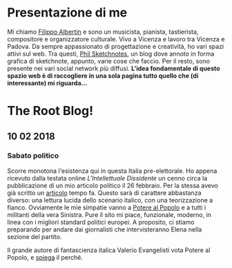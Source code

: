 # Presentazione di me

Mi chiamo [Filippo Albertin](http://www.filippoalbertin.com) e sono un musicista, pianista, tastierista, compositore e organizzatore culturale. Vivo a Vicenza e lavoro tra Vicenza e Padova. Da sempre appassionato di progettazione e creatività, ho vari spazi attivi sul web. Tra questi, [Phil Sketchnotes](http://philsketchnotes.wordpress.com), un blog dove annoto in forma grafica di sketchnote, appunto, varie cose che faccio. Per il resto, sono presente nei vari social network più diffusi. **L'idea fondamentale di questo spazio web è di raccogliere in una sola pagina tutto quello che (di interessante) mi riguarda...**

# The Root Blog!

## 10 02 2018

### Sabato politico

Scorre monotona l'esistenza qui in questa Italia pre-elettorale. Ho appena ricevuto dalla testata online *L'Intellettuale Dissidente* un cenno circa la pubblicazione di un mio articolo politico il 26 febbraio. Per la stessa avevo già scritto un [articolo](http://www.lintellettualedissidente.it/societa/piramidi-hanno-occhi-massoneria/) tempo fa. Questo sarà di carattere abbastanza diverso: una lettura lucida dello scenario italico, con una teorizzazione a fianco. Ovviamente le mie simpatie vanno a [Potere al Popolo](https://poterealpopolo.org/) e a tutti i militanti della vera Sinistra. Pure il sito mi piace, funzionale, moderno, in linea con i migliori standard politici europei. A proposito, ci stiamo preparando per andare dai giornalisti che intervisteranno Elena nella sezione del partito.

Il grande autore di fantascienza italica Valerio Evangelisti vota Potere al Popolo, e [spiega](https://www.youtube.com/watch?v=MS9kZOLUcFA&t=93s) il perché.
